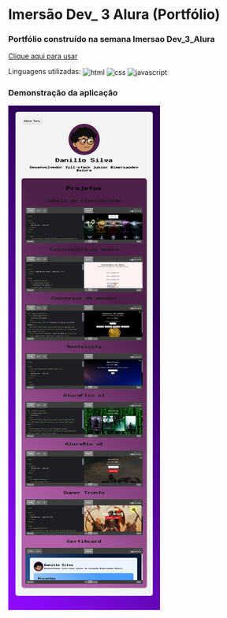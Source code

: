 # Imersão Dev\_ 3 Alura (Portfólio)

### Portfólio construído na semana Imersao Dev_3_Alura

<a href="https://portifolio-imersao-dev-3-alura.netlify.app">Clique aqui para usar</a>

Linguagens utilizadas:
<img align="center" alt="html" height="40" width="50" src="https://cdn.jsdelivr.net/gh/devicons/devicon/icons/html5/html5-original.svg" />
<img align="center" alt="css" height="40" width="50" src="https://cdn.jsdelivr.net/gh/devicons/devicon/icons/css3/css3-original.svg" />
<img align="center" alt="javascript" height="40" width="50" src="https://cdn.jsdelivr.net/gh/devicons/devicon/icons/javascript/javascript-original.svg" />

### Demonstração da aplicação

![image](./assets/image.png)
